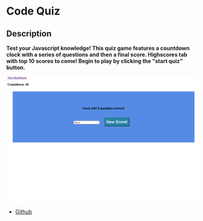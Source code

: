 # Code Quiz

## Description

**Test your Javascript knowledge! This quiz game features a countdown clock with a series of questions and then a final score. Highscores tab with top 10 scores to come! Begin to play by clicking the "start quiz" button.**

![Code Quiz Cover](/assets/images/codequizscreen.png)

- [Github](https://github.com/MCannon33/code-quiz)
